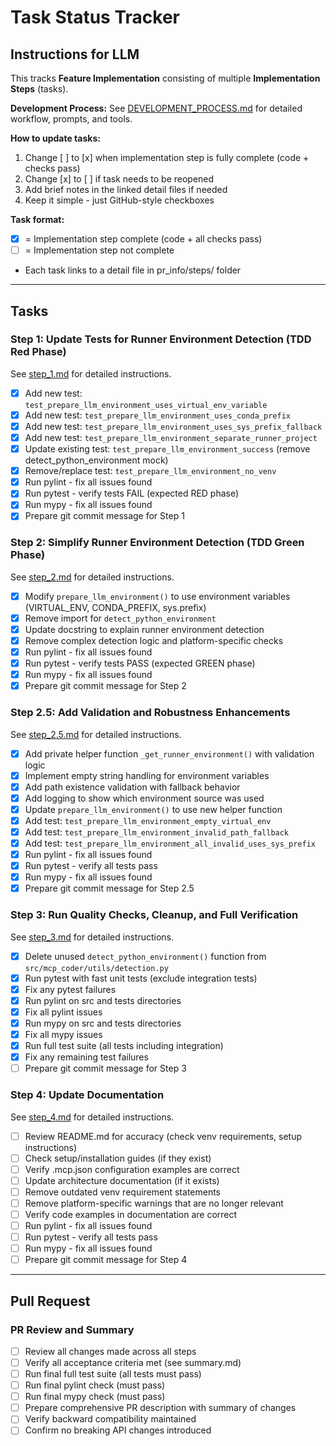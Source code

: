 # Task Status Tracker

## Instructions for LLM

This tracks **Feature Implementation** consisting of multiple **Implementation Steps** (tasks).

**Development Process:** See [DEVELOPMENT_PROCESS.md](./DEVELOPMENT_PROCESS.md) for detailed workflow, prompts, and tools.

**How to update tasks:**

1. Change [ ] to [x] when implementation step is fully complete (code + checks pass)
2. Change [x] to [ ] if task needs to be reopened
3. Add brief notes in the linked detail files if needed
4. Keep it simple - just GitHub-style checkboxes

**Task format:**

- [x] = Implementation step complete (code + all checks pass)
- [ ] = Implementation step not complete
- Each task links to a detail file in pr_info/steps/ folder

---

## Tasks

### Step 1: Update Tests for Runner Environment Detection (TDD Red Phase)
See [step_1.md](./steps/step_1.md) for detailed instructions.

- [x] Add new test: `test_prepare_llm_environment_uses_virtual_env_variable`
- [x] Add new test: `test_prepare_llm_environment_uses_conda_prefix`
- [x] Add new test: `test_prepare_llm_environment_uses_sys_prefix_fallback`
- [x] Add new test: `test_prepare_llm_environment_separate_runner_project`
- [x] Update existing test: `test_prepare_llm_environment_success` (remove detect_python_environment mock)
- [x] Remove/replace test: `test_prepare_llm_environment_no_venv`
- [x] Run pylint - fix all issues found
- [x] Run pytest - verify tests FAIL (expected RED phase)
- [x] Run mypy - fix all issues found
- [x] Prepare git commit message for Step 1

### Step 2: Simplify Runner Environment Detection (TDD Green Phase)
See [step_2.md](./steps/step_2.md) for detailed instructions.

- [x] Modify `prepare_llm_environment()` to use environment variables (VIRTUAL_ENV, CONDA_PREFIX, sys.prefix)
- [x] Remove import for `detect_python_environment`
- [x] Update docstring to explain runner environment detection
- [x] Remove complex detection logic and platform-specific checks
- [x] Run pylint - fix all issues found
- [x] Run pytest - verify tests PASS (expected GREEN phase)
- [x] Run mypy - fix all issues found
- [x] Prepare git commit message for Step 2

### Step 2.5: Add Validation and Robustness Enhancements
See [step_2.5.md](./steps/step_2.5.md) for detailed instructions.

- [x] Add private helper function `_get_runner_environment()` with validation logic
- [x] Implement empty string handling for environment variables
- [x] Add path existence validation with fallback behavior
- [x] Add logging to show which environment source was used
- [x] Update `prepare_llm_environment()` to use new helper function
- [x] Add test: `test_prepare_llm_environment_empty_virtual_env`
- [x] Add test: `test_prepare_llm_environment_invalid_path_fallback`
- [x] Add test: `test_prepare_llm_environment_all_invalid_uses_sys_prefix`
- [x] Run pylint - fix all issues found
- [x] Run pytest - verify all tests pass
- [x] Run mypy - fix all issues found
- [x] Prepare git commit message for Step 2.5

### Step 3: Run Quality Checks, Cleanup, and Full Verification
See [step_3.md](./steps/step_3.md) for detailed instructions.

- [x] Delete unused `detect_python_environment()` function from `src/mcp_coder/utils/detection.py`
- [x] Run pytest with fast unit tests (exclude integration tests)
- [x] Fix any pytest failures
- [x] Run pylint on src and tests directories
- [x] Fix all pylint issues
- [x] Run mypy on src and tests directories
- [x] Fix all mypy issues
- [x] Run full test suite (all tests including integration)
- [x] Fix any remaining test failures
- [ ] Prepare git commit message for Step 3

### Step 4: Update Documentation
See [step_4.md](./steps/step_4.md) for detailed instructions.

- [ ] Review README.md for accuracy (check venv requirements, setup instructions)
- [ ] Check setup/installation guides (if they exist)
- [ ] Verify .mcp.json configuration examples are correct
- [ ] Update architecture documentation (if it exists)
- [ ] Remove outdated venv requirement statements
- [ ] Remove platform-specific warnings that are no longer relevant
- [ ] Verify code examples in documentation are correct
- [ ] Run pylint - fix all issues found
- [ ] Run pytest - verify all tests pass
- [ ] Run mypy - fix all issues found
- [ ] Prepare git commit message for Step 4

---

## Pull Request

### PR Review and Summary
- [ ] Review all changes made across all steps
- [ ] Verify all acceptance criteria met (see summary.md)
- [ ] Run final full test suite (all tests must pass)
- [ ] Run final pylint check (must pass)
- [ ] Run final mypy check (must pass)
- [ ] Prepare comprehensive PR description with summary of changes
- [ ] Verify backward compatibility maintained
- [ ] Confirm no breaking API changes introduced

